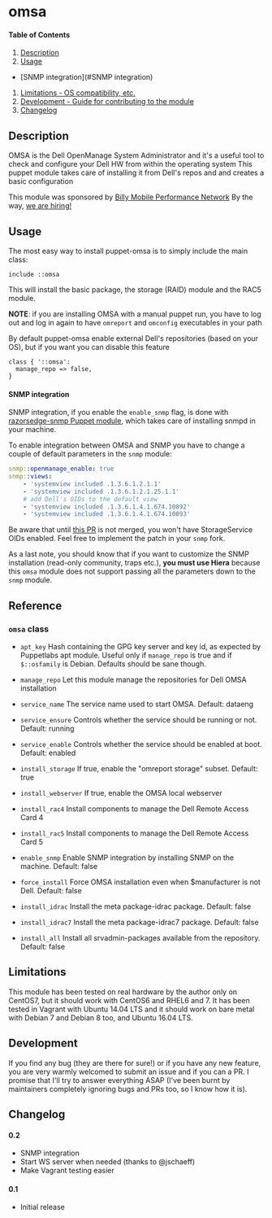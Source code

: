 # omsa

#### Table of Contents

1. [Description](#description)
1. [Usage](#usage)
  - [SNMP integration](#SNMP integration)
1. [Limitations - OS compatibility, etc.](#limitations)
1. [Development - Guide for contributing to the module](#development)
1. [Changelog](#changelog)

## Description

OMSA is the Dell OpenManage System Administrator and it's a useful tool
to check and configure your Dell HW from within the operating system
This puppet module takes care of installing it from Dell's repos and
and creates a basic configuration

This module was sponsored by [Billy Mobile Performance Network](http://www.billymob.com/en/)
By the way, [we are hiring!](http://www.billymob.com/en/careers.html)

## Usage

The most easy way to install puppet-omsa is to simply include the main class:

```puppet
include ::omsa
```

This will install the basic package, the storage (RAID) module and the RAC5
module.

**NOTE**: if you are installing OMSA with a manual puppet run, you have to log out
and log in again to have `omreport` and `omconfig` executables in your path

By default puppet-omsa enable external Dell's repositories (based on your OS),
but if you want you can disable this feature

```puppet
class { '::omsa':
  manage_repo => false,
}
```

#### SNMP integration

SNMP integration, if you enable the `enable_snmp` flag, is done with [razorsedge-snmp Puppet module](https://forge.puppet.com/razorsedge/snmp), which takes care of installing snmpd in your machine.

To enable integration between OMSA and SNMP you have to change a couple of default parameters in the `snmp` module:
```yaml
snmp::openmanage_enable: true
snmp::views:
    - 'systemview included .1.3.6.1.2.1.1'
    - 'systemview included .1.3.6.1.2.1.25.1.1'
    # add Dell's OIDs to the default view
    - 'systemview included .1.3.6.1.4.1.674.10892'
    - 'systemview included .1.3.6.1.4.1.674.10893'
```
Be aware that until [this PR](https://github.com/razorsedge/puppet-snmp/pull/80) is not merged, you won't have StorageService OIDs enabled. Feel free to implement the patch in your `snmp` fork.

As a last note, you should know that if you want to customize the SNMP installation (read-only community, traps etc.), **you must use Hiera** because this `omsa` module does not support passing all the parameters down to the `snmp` module.

## Reference

### `omsa` class

 * `apt_key`
  Hash containing the GPG key server and key id, as expected by
  Puppetlabs apt module. Useful only if `manage_repo` is true and if `$::osfamily`
  is Debian. Defaults should be sane though.

 * `manage_repo`
  Let this module manage the repositories for Dell OMSA installation

 * `service_name`
 The service name used to start OMSA. Default: dataeng

 * `service_ensure`
 Controls whether the service should be running or not. Default: running

 * `service_enable`
 Controls whether the service should be enabled at boot. Default: enabled

 * `install_storage`
 If true, enable the "omreport storage" subset. Default: true

 * `install_webserver`
 If true, enable the OMSA local webserver

 * `install_rac4`
 Install components to manage the Dell Remote Access Card 4

 * `install_rac5`
 Install components to manage the Dell Remote Access Card 5

 * `enable_snmp`
 Enable SNMP integration by installing SNMP on the machine. Default: false

 * `force_install`
 Force OMSA installation even when $manufacturer is not Dell. Default: false

 * `install_idrac`
 Install the meta package-idrac package. Default: false
 
 * `install_idrac7`
 Install the meta package-idrac7 package. Default: false

 * `install_all`
 Install all srvadmin-packages available from the repository. Default: false


## Limitations

This module has been tested on real hardware by the author only on CentOS7, but
it should work with CentOS6 and RHEL6 and 7.
It has been tested in Vagrant with Ubuntu 14.04 LTS and it should work on bare metal with
Debian 7 and Debian 8 too, and Ubuntu 16.04 LTS.

## Development

If you find any bug (they are there for sure!) or if you have any new feature,
you are very warmly welcomed to submit an issue and if you can a PR. I promise
that I'll try to answer everything ASAP (I've been burnt by maintainers completely
ignoring bugs and PRs too, so I know how it is).

## Changelog

#### 0.2
- SNMP integration
- Start WS server when needed (thanks to @jschaeff)
- Make Vagrant testing easier

#### 0.1
- Initial release

